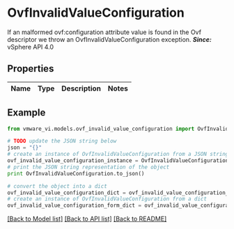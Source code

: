 # OvfInvalidValueConfiguration

If an malformed ovf:configuration attribute value is found in the Ovf descriptor we throw an OvfInvalidValueConfiguration exception.  ***Since:*** vSphere API 4.0 

## Properties
Name | Type | Description | Notes
------------ | ------------- | ------------- | -------------

## Example

```python
from vmware_vi.models.ovf_invalid_value_configuration import OvfInvalidValueConfiguration

# TODO update the JSON string below
json = "{}"
# create an instance of OvfInvalidValueConfiguration from a JSON string
ovf_invalid_value_configuration_instance = OvfInvalidValueConfiguration.from_json(json)
# print the JSON string representation of the object
print OvfInvalidValueConfiguration.to_json()

# convert the object into a dict
ovf_invalid_value_configuration_dict = ovf_invalid_value_configuration_instance.to_dict()
# create an instance of OvfInvalidValueConfiguration from a dict
ovf_invalid_value_configuration_form_dict = ovf_invalid_value_configuration.from_dict(ovf_invalid_value_configuration_dict)
```
[[Back to Model list]](../README.md#documentation-for-models) [[Back to API list]](../README.md#documentation-for-api-endpoints) [[Back to README]](../README.md)


